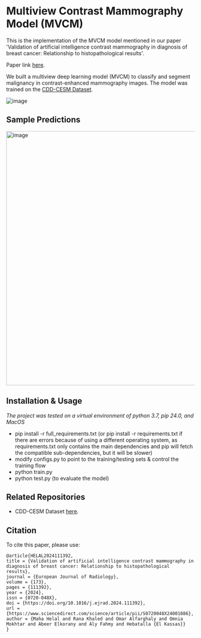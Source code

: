 # Multiview Contrast Mammography Model (MVCM)

This is the implementation of the MVCM model mentioned in our paper 'Validation of artificial intelligence contrast mammography in diagnosis of breast cancer: Relationship to histopathological results'.

Paper link [here](https://www.sciencedirect.com/science/article/abs/pii/S0720048X24001086).

We built a multiview deep learning model (MVCM) to classify and segment malignancy in contrast-enhanced mammography images. The model was trained on the [CDD-CESM Dataset](doi.org/10.1038/s41597-022-01238-0).

![image](https://github.com/omar-mohamed/Birad-Classification-Multiview/assets/6074821/f517816e-5c03-4b38-8ee4-af304b5a1be4)

## Sample Predictions
<img width="677" alt="image" src="https://github.com/omar-mohamed/Birad-Classification-Multiview/assets/6074821/cbfeeaba-77f1-49ed-b3d7-6efdb7155e1c">


## Installation & Usage
*The project was tested on a virtual environment of python 3.7, pip 24.0, and MacOS*

- pip install -r full_requirements.txt (or pip install -r requirements.txt if there are errors because of using a different operating system, as requirements.txt only contains the main dependencies and pip will fetch the compatible sub-dependencies, but it will be slower)
- modify configs.py to point to the training/testing sets & control the training flow
- python train.py
- python test.py (to evaluate the model)

## Related Repositories
- CDD-CESM Dataset [here](https://github.com/omar-mohamed/CDD-CESM-Dataset).

## Citation
To cite this paper, please use:

```
@article{HELAL2024111392,
title = {Validation of artificial intelligence contrast mammography in diagnosis of breast cancer: Relationship to histopathological results},
journal = {European Journal of Radiology},
volume = {173},
pages = {111392},
year = {2024},
issn = {0720-048X},
doi = {https://doi.org/10.1016/j.ejrad.2024.111392},
url = {https://www.sciencedirect.com/science/article/pii/S0720048X24001086},
author = {Maha Helal and Rana Khaled and Omar Alfarghaly and Omnia Mokhtar and Abeer Elkorany and Aly Fahmy and Hebatalla {El Kassas}}
}
```
